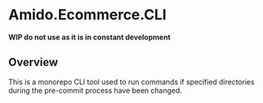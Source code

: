# Amido.Ecommerce.CLI

**WIP do not use as it is in constant development**

## Overview
This is a monorepo CLI tool used to run commands if specified directories during the pre-commit process have been changed.